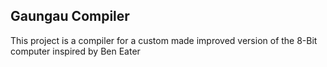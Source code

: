 ## Gaungau Compiler

This project is a compiler for a custom made improved version of the 8-Bit computer inspired by Ben Eater

